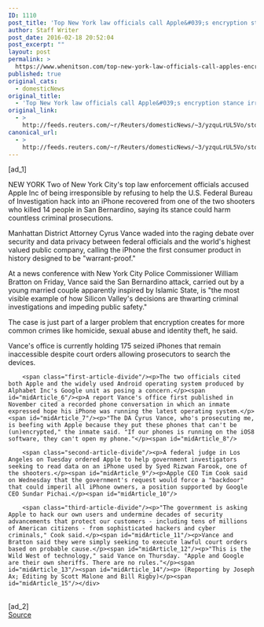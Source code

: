 ```yaml
---
ID: 1110
post_title: 'Top New York law officials call Apple&#039;s encryption stance irresponsible'
author: Staff Writer
post_date: 2016-02-18 20:52:04
post_excerpt: ""
layout: post
permalink: >
  https://www.whenitson.com/top-new-york-law-officials-call-apples-encryption-stance-irresponsible/
published: true
original_cats:
  - domesticNews
original_title:
  - 'Top New York law officials call Apple&#039;s encryption stance irresponsible'
original_link:
  - >
    http://feeds.reuters.com/~r/Reuters/domesticNews/~3/yzquLrUL5Vo/story01.htm
canonical_url:
  - >
    http://feeds.reuters.com/~r/Reuters/domesticNews/~3/yzquLrUL5Vo/story01.htm
---
```

 [ad_1]
<br><div id="articleText">
<span id="midArticle_start"/>

<span id="midArticle_0"/><span class="focusParagraph" readability="6"><p><span class="articleLocation">NEW YORK</span> Two of New York City's top law enforcement officials accused Apple Inc of being irresponsible by refusing to help the U.S. Federal Bureau of Investigation hack into an iPhone recovered from one of the two shooters who killed 14 people in San Bernardino, saying its stance could harm countless criminal prosecutions.</p></span><span id="midArticle_1"/><p>Manhattan District Attorney Cyrus Vance waded into the raging debate over security and data privacy between federal officials and the world's highest valued public company, calling the iPhone the first consumer product in history designed to be "warrant-proof."</p><span id="midArticle_2"/><p>At a news conference with New York City Police Commissioner William Bratton on Friday, Vance said the San Bernardino attack, carried out by a young married couple apparently inspired by Islamic State, is "the most visible example of how Silicon Valley's decisions are thwarting criminal investigations and impeding public safety."</p><span id="midArticle_3"/><p>The case is just part of a larger problem that encryption creates for more common crimes like homicide, sexual abuse and identity theft, he said.</p><span id="midArticle_4"/><p>Vance's office is currently holding 175 seized iPhones that remain inaccessible despite court orders allowing prosecutors to search the devices.</p><span id="midArticle_5"/>
        
        <span class="first-article-divide"/><p>The two officials cited both Apple and the widely used Android operating system produced by Alphabet Inc's Google unit as posing a concern.</p><span id="midArticle_6"/><p>A report Vance's office first published in November cited a recorded phone conversation in which an inmate expressed hope his iPhone was running the latest operating system.</p><span id="midArticle_7"/><p>"The DA Cyrus Vance, who's prosecuting me, is beefing with Apple because they put these phones that can't be (un)encrypted," the inmate said. "If our phones is running on the iOS8 software, they can't open my phone."</p><span id="midArticle_8"/>
        
        <span class="second-article-divide"/><p>A federal judge in Los Angeles on Tuesday ordered Apple to help government investigators seeking to read data on an iPhone used by Syed Rizwan Farook, one of the shooters.</p><span id="midArticle_9"/><p>Apple CEO Tim Cook said on Wednesday that the government's request would force a "backdoor" that could imperil all iPhone owners, a position supported by Google CEO Sundar Pichai.</p><span id="midArticle_10"/>
        
        <span class="third-article-divide"/><p>"The government is asking Apple to hack our own users and undermine decades of security advancements that protect our customers - including tens of millions of American citizens - from sophisticated hackers and cyber criminals," Cook said.</p><span id="midArticle_11"/><p>Vance and Bratton said they were simply seeking to execute lawful court orders based on probable cause.</p><span id="midArticle_12"/><p>"This is the Wild West of technology," said Vance on Thursday. "Apple and Google are their own sheriffs. There are no rules."</p><span id="midArticle_13"/><span id="midArticle_14"/><p> (Reporting by Joseph Ax; Editing by Scott Malone and Bill Rigby)</p><span id="midArticle_15"/></div>
<br>[ad_2]
<br><a href="http://feeds.reuters.com/~r/Reuters/domesticNews/~3/yzquLrUL5Vo/story01.htm">Source </a>